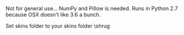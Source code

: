 Not for general use...
NumPy and Pillow is needed.
Runs in Python 2.7 because OSX doesn't like 3.6 a bunch.

Set skins folder to your skins folder
\shrug
